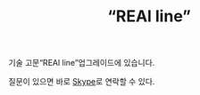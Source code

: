 ﻿---
layout: post-ea

group: 기술 고문 
title: “REAl line”
meta: REAl line
logo: real_line.svg
order: 1

category: ea

lang: kr
ref: real_line
---

기술 고문“REAl line”업그레이드에 있습니다.

질문이 있으면 바로 <a href="skype:chutkoy89?chat" target="_blank">Skype</a>로 연락할 수 있다.
